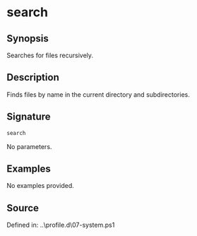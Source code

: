 # search

## Synopsis

Searches for files recursively.

## Description

Finds files by name in the current directory and subdirectories.

## Signature

```powershell
search
```

No parameters.

## Examples

No examples provided.

## Source

Defined in: ..\profile.d\07-system.ps1

